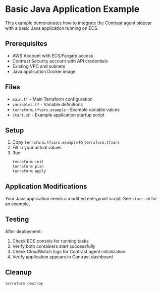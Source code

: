 # Basic Java Application Example

This example demonstrates how to integrate the Contrast agent sidecar with a basic Java application running on ECS.

## Prerequisites

- AWS Account with ECS/Fargate access
- Contrast Security account with API credentials
- Existing VPC and subnets
- Java application Docker image

## Files

- `main.tf` - Main Terraform configuration
- `variables.tf` - Variable definitions
- `terraform.tfvars.example` - Example variable values
- `start.sh` - Example application startup script

## Setup

1. Copy `terraform.tfvars.example` to `terraform.tfvars`
2. Fill in your actual values
3. Run:
   ```bash
   terraform init
   terraform plan
   terraform apply
   ```

## Application Modifications

Your Java application needs a modified entrypoint script. See `start.sh` for an example.

## Testing

After deployment:

1. Check ECS console for running tasks
2. Verify both containers start successfully
3. Check CloudWatch logs for Contrast agent initialization
4. Verify application appears in Contrast dashboard

## Cleanup

```bash
terraform destroy
```
